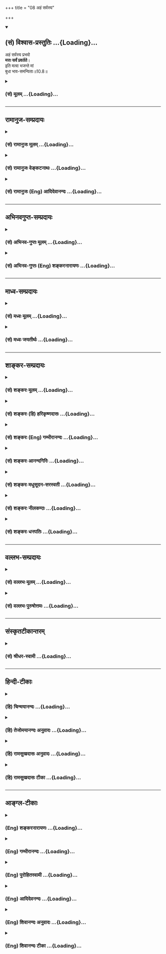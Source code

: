 +++
title = "08 अहं सर्वस्य"

+++
<div class="js_include" newlevelforh1="2" title="(सं) विश्वास-प्रस्तुतिः" unfilled url="/mahAbhAratam/shlokashaH/06-bhIShma-parva/03-bhagavad-gItA-parva/saMskRtam/vishvAsa-prastutiH/10_vibhUti-vistAra-yoga/08_ahaM_sarvasya.md">
<details open><summary><h2>(सं) विश्वास-प्रस्तुतिः ...{Loading}...</h2></summary>

अहं सर्वस्य प्रभवो  
**मत्तः सर्वं प्रवर्तते**।  
इति मत्वा भजन्ते मां  
बुधा भाव-समन्विताः॥10.8॥
</details>
</div>
<div class="js_include collapsed" newlevelforh1="3" title="(सं) मूलम्" unfilled url="/mahAbhAratam/shlokashaH/06-bhIShma-parva/03-bhagavad-gItA-parva/saMskRtam/mUlam/10_vibhUti-vistAra-yoga/08_ahaM_sarvasya.md">
<details><summary><h3>(सं) मूलम् ...{Loading}...</h3></summary>

अहं सर्वस्य प्रभवो मत्तः सर्वं प्रवर्तते।  
इति मत्वा भजन्ते मां बुधा भावसमन्विताः।।10.8।।
</details>
</div>


_________________
## रामानुज-सम्प्रदायः
<div class="js_include collapsed" newlevelforh1="3" title="(सं) रामानुजः मूलम्" unfilled url="/mahAbhAratam/shlokashaH/06-bhIShma-parva/03-bhagavad-gItA-parva/saMskRtam/rAmAnujaH/mUlam/10_vibhUti-vistAra-yoga/08_ahaM_sarvasya.md">
<details><summary><h3>(सं) रामानुजः मूलम् ...{Loading}...</h3></summary>

।।10.8।।**अहं सर्वस्य** विचित्रचिदचित्प्रपञ्चस्य **प्रभवः**
उत्पत्तिकारणम् **सर्वं मत्त** एव **प्रवर्तते** **इति** इदं मम स्वाभाविकं
निरङ्कुशैश्वर्यं सौशील्यसौन्दर्यवात्सल्यादिकल्याणगुणगणयोगं च **मत्वा**
बुधाः ज्ञानिनो **भावसमन्विताः मां** सर्वकल्याणगुणान्वितं **भजन्ते।**
भावो मनोवृत्तिविशेषः; मयि स्पृहयालवो मां भजन्त इत्यर्थः। कथम् --

</details>
</div>
<div class="js_include collapsed" newlevelforh1="3" title="(सं) रामानुजः वेङ्कटनाथः" unfilled url="/mahAbhAratam/shlokashaH/06-bhIShma-parva/03-bhagavad-gItA-parva/saMskRtam/rAmAnujaH/venkaTanAthaH/10_vibhUti-vistAra-yoga/08_ahaM_sarvasya.md">
<details><summary><h3>(सं) रामानुजः वेङ्कटनाथः ...{Loading}...</h3></summary>

  
  
।।10.8।। उक्तार्थस्यानन्तरमुदाहरणप्रदर्शनमुखेन प्रपञ्चनं क्रियत
इत्यभिप्रायेणाह -- विभूतिज्ञानेति। तदेव हि ज्ञानं भक्तिरूपेण परिणमत
इत्यभिप्रायेण विभूतिज्ञानविपाकरूपत्वोक्तिः।
असङ्कोचात्कार्यभूतब्रह्मादिसमस्तगोचरः सर्वशब्द
इत्यभिप्रायेणविचित्रेत्यादिकमुक्तम्।
प्रभवशब्दस्यात्रोत्पत्तिक्रियादिमात्रपरत्वव्युदासायाह --
उत्पत्तिकारणमिति। अत्र वक्ष्यमाणप्रकारेण सृष्ट्युपयुक्तकल्याणगुणयोगोऽपि
गर्भितः। ब्रह्मादेरपि स्वप्रवृत्तिसामर्थ्यं मदधीनमितिमत्तः सर्वम्
इत्यनेन विवक्षितमित्यभिप्रायेणाहसर्वं मत्त एवेति।
पूर्वोक्तविभूत्याद्यनुवादरूपतां दर्शयतिइतीदमित्यादिना।
स्वाभाविकनिरंकुशशब्दाभ्यां अर्वाचीनेश्वरव्यवच्छेदाय
श्रुतिसिद्धाहेतुसाध्यत्वानवधिकत्वोक्तिः।
वक्तृरूपावतारसौलभ्यपरास्मच्छब्दाभिप्रेतंमां भजन्ते
इत्युच्यमानभजनस्यात्यन्तोपयुक्तं योगशब्दार्थमाह
--,सौशील्येत्यादिना। सौशील्यवात्सल्येति दिव्यात्मगुणवर्गस्य
प्रदर्शनार्थम्;सौन्दर्येत्याकर्षकतमदिव्यमङ्गलविग्रहगुणवर्गस्य।
बुधशब्देनात्र प्रकृतज्ञानविशेषवन्तः प्रागुक्ता महात्मानो विवक्षिता
इत्यभिप्रायेणज्ञानिन इत्युक्तम्। मत्वा भावसमन्विता इत्यन्वयः।
एवंविधज्ञानस्य भक्तिसाधनत्वे तात्पर्यात्। माम् इत्यनेनात्र
भजनदशानुसन्धेयगुणगणविशिष्टस्वरूपं
विवक्षितमित्यभिप्रायेणोक्तंसर्वकल्याणगुणान्वितमिति। अनेकार्थस्य
भावशब्दस्य प्रकृतानुगुणमर्थमाह -- भावो मनोवृत्तिविशेष इति। तमेव विशेषं
विशदयति -- मयि स्पृहयालव इति।  
  

</details>
</div>
<div class="js_include collapsed" newlevelforh1="3" title="(सं) रामानुजः (Eng) आदिदेवानन्दः" unfilled url="/mahAbhAratam/shlokashaH/06-bhIShma-parva/03-bhagavad-gItA-parva/saMskRtam/rAmAnujaH/english/AdidevAnandaH/10_vibhUti-vistAra-yoga/08_ahaM_sarvasya.md">
<details><summary><h3>(सं) रामानुजः (Eng) आदिदेवानन्दः ...{Loading}...</h3></summary>

10.8 I am the 'origin', namely, the cause of originating everything in this universe consisting of wonderful sentient and non-sentient beings.
From Me proceed everything. Thinking thus of My sovereignty, natural and unhindered, and knowing Me as endowed with a multitude of auspicious attributes like condescension, beauty, parental affection etc., the wise or the men of knowledge worship Me with devotion endowed as I am with all auspicious attributes. 'Bhava' is a particular disposition, here a loving disposition, of the mind. The meaning is that they worship Me with intense yearning of the heart. How;

</details>
</div>


_________________
## अभिनवगुप्त-सम्प्रदायः
<div class="js_include collapsed" newlevelforh1="3" title="(सं) अभिनव-गुप्तः मूलम्" unfilled url="/mahAbhAratam/shlokashaH/06-bhIShma-parva/03-bhagavad-gItA-parva/saMskRtam/abhinava-guptaH/mUlam/10_vibhUti-vistAra-yoga/08_ahaM_sarvasya.md">
<details><summary><h3>(सं) अभिनव-गुप्तः मूलम् ...{Loading}...</h3></summary>

।।10.6 -- 10.11।। महर्षय इत्यादि भास्वता इत्यन्तम्। परस्परबोधनया
अन्योन्यबोधस्फारसंक्रमणात् सर्व एव हि प्रमातारः एक ईश्वर इति
विततव्याप्त्या +++(S;;N वितत्य व्याप्त्या)+++ सुखेनैव
सर्वशक्तिकसर्वगतस्वात्मरूपताधिगमेन +++(S -- ताधिशयनेन अधिगमेन)+++
माहेश्वर्यमेषामिति भावः +++(After इति भावः ;N add तेषां सततयुक्तानाम्
इत्यतः प्रभृति अध्यायान्ता टीका उट्टङ्किता युगपद्धि वेद्या। तेषामेव अनु
च अर्जुनप्रश्नपद्यानि षट् उल्लिखति। श्रीभगवान् अथवा बहुना इति पर्यन्तानि
पद्यानि 23,वक्ति।। These sentences are obviously of some copyist. It is
to be noted however that the Mss. generally contain seven (not six)+++
verses of Arjuna and then 24 +++(not 23)+++ verses of the hagavan) ।

</details>
</div>
<div class="js_include collapsed" newlevelforh1="3" title="(सं) अभिनव-गुप्तः (Eng) शङ्करनारायणः" unfilled url="/mahAbhAratam/shlokashaH/06-bhIShma-parva/03-bhagavad-gItA-parva/saMskRtam/abhinava-guptaH/english/shankaranArAyaNaH/10_vibhUti-vistAra-yoga/08_ahaM_sarvasya.md">
<details><summary><h3>(सं) अभिनव-गुप्तः (Eng) शङ्करनारायणः ...{Loading}...</h3></summary>

10.8 See Comment under 10.11

</details>
</div>


_________________
## माध्व-सम्प्रदायः
<div class="js_include collapsed" newlevelforh1="3" title="(सं) मध्वः मूलम्" unfilled url="/mahAbhAratam/shlokashaH/06-bhIShma-parva/03-bhagavad-gItA-parva/saMskRtam/madhvaH/mUlam/10_vibhUti-vistAra-yoga/08_ahaM_sarvasya.md">
<details><summary><h3>(सं) मध्वः मूलम् ...{Loading}...</h3></summary>

।।10.8 -- 10.10।। सन्ति च भजन्तः केचिदित्याह -- अहमित्यादिना।

</details>
</div>
<div class="js_include collapsed" newlevelforh1="3" title="(सं) मध्वः जयतीर्थः" unfilled url="/mahAbhAratam/shlokashaH/06-bhIShma-parva/03-bhagavad-gItA-parva/saMskRtam/madhvaH/jayatIrthaH/10_vibhUti-vistAra-yoga/08_ahaM_sarvasya.md">
<details><summary><h3>(सं) मध्वः जयतीर्थः ...{Loading}...</h3></summary>

।।10.8 -- 10.10।। ननुएतां विभूतिम् \[10।7\] इति परिज्ञातुः फलमुक्तं
तत्किमर्थं पुनरुच्यते इत्यतस्तात्पर्यान्तरमाह -- **सन्ति** **चे**ति।
उक्तफले विश्वासजननार्थमिति शेषः।

</details>
</div>


_________________
## शाङ्कर-सम्प्रदायः
<div class="js_include collapsed" newlevelforh1="3" title="(सं) शङ्करः मूलम्" unfilled url="/mahAbhAratam/shlokashaH/06-bhIShma-parva/03-bhagavad-gItA-parva/saMskRtam/shankaraH/mUlam/10_vibhUti-vistAra-yoga/08_ahaM_sarvasya.md">
<details><summary><h3>(सं) शङ्करः मूलम् ...{Loading}...</h3></summary>

।।10.8।। --,**अहं** परं ब्रह्म वासुदेवाख्यं **सर्वस्य** जगतः **प्रभवः**
उत्पत्तिः। **मत्तः** एव स्थितिनाशक्रियाफलोपभोगलक्षणं विक्रियारूपं
**सर्वं** जगत् **प्रवर्तते। इति** एवं **मत्वा भजन्ते** सेवन्ते **मां
बुधाः** अवगतपरमार्थतत्त्वाः; **भावसमन्विताः** भावः भावना
परमार्थतत्त्वाभिनिवेशः तेन समन्विताः संयुक्ताः इत्यर्थः।। किञ्च --,

</details>
</div>
<div class="js_include collapsed" newlevelforh1="3" title="(सं) शङ्करः (हि) हरिकृष्णदासः" unfilled url="/mahAbhAratam/shlokashaH/06-bhIShma-parva/03-bhagavad-gItA-parva/saMskRtam/shankaraH/hindI/harikRShNadAsaH/10_vibhUti-vistAra-yoga/08_ahaM_sarvasya.md">
<details><summary><h3>(सं) शङ्करः (हि) हरिकृष्णदासः ...{Loading}...</h3></summary>

।।10.8।। किस प्रकारके अविचल योगसे युक्त हो जाता है सो कहा जाता है --, मैं
वासुदेव नामक परब्रह्म समस्त जगत्की उत्पत्तिका कारण हूँ; और मुझसे ही यह
स्थिति; नाश; क्रिया और कर्मफलोपभोगरूप विकारमय सारा जगत् घुमाया जा रहा
है। इस अभिप्रायको ( अच्छी प्रकार ) समझकर भावसमन्वित -- परमार्थतत्त्वकी
धारणासे युक्त हुए; बुद्धिमान् -- तत्त्वज्ञानी पुरुष; मुझे भजते हैं
अर्थात् मेरा चिन्तन किया करते हैं।

</details>
</div>
<div class="js_include collapsed" newlevelforh1="3" title="(सं) शङ्करः (Eng) गम्भीरानन्दः" unfilled url="/mahAbhAratam/shlokashaH/06-bhIShma-parva/03-bhagavad-gItA-parva/saMskRtam/shankaraH/english/gambhIrAnandaH/10_vibhUti-vistAra-yoga/08_ahaM_sarvasya.md">
<details><summary><h3>(सं) शङ्करः (Eng) गम्भीरानन्दः ...{Loading}...</h3></summary>

10.8 Aham, I, the supreme Brahman called Vasudeva; am the prabhavah,
origin; sarvasya, of all, of the whole world; sarvam, everything, the
whole world of changes, consisting of continuance, destruction, action
and enjoyment of the fruits of action; pravartate, moves on; mattah,
owing to Me alone. Matva, realizing; iti, thus; the budhah, wise ones,
the knowers of the supreme Reality; bhava-samanvitah, filled with
fervour-bhava is the same as bhavana, meaning ardent longing for the
supreme Reality; filled (samanvitah) with that, i.e. imbued with that;
bhajante, adore; mam, Me. Besides,

</details>
</div>
<div class="js_include collapsed" newlevelforh1="3" title="(सं) शङ्करः आनन्दगिरिः" unfilled url="/mahAbhAratam/shlokashaH/06-bhIShma-parva/03-bhagavad-gItA-parva/saMskRtam/shankaraH/AnandagiriH/10_vibhUti-vistAra-yoga/08_ahaM_sarvasya.md">
<details><summary><h3>(सं) शङ्करः आनन्दगिरिः ...{Loading}...</h3></summary>

।।10.8।। कथं तावकविभूत्यैश्वर्यज्ञानमुक्तयोगस्य हेतुरिति मत्वा पृच्छति --
**कीदृशेनेति।** उक्तज्ञानमाहात्म्यात्प्रतिष्ठिता भगवन्निष्ठा
सिद्ध्यतीत्याह -- **उच्यत इति।** प्रभवत्यस्मादिति प्रभवः सर्वप्रकृतिः
सर्वात्मेत्याह -- **उत्पत्तिरिति।** सर्वज्ञात्सर्वेश्वरान्मत्तो
निमित्तात्सस्थितिनाशादि भवति मया चान्तर्यामिणा प्रेर्यमाणं सर्वं यथास्वं
मर्यादामनतिक्रम्य चेष्टते तदाह -- **मत्त इति।** इत्थं मम सर्वात्मत्वं
सर्वप्रकृतित्वं सर्वेश्वरत्वं सर्वज्ञत्वं च महिमानं ज्ञात्वा मय्येव
निष्ठावन्तो भवन्तीत्याह -- **इत्येवमिति।** संसारासारताज्ञानवतां
भगवद्भजनेऽधिकारं द्योतयति -- **अवगतेति।** परमार्थतत्त्वे पूर्वोक्तरीत्या
ज्ञाते प्रेमादरावभिनिवेशाख्यौ भवतस्तेन संयुक्तत्वं च भगवद्भजने भवति
हेतुरित्याह -- **भावेति।**

</details>
</div>
<div class="js_include collapsed" newlevelforh1="3" title="(सं) शङ्करः मधुसूदन-सरस्वती" unfilled url="/mahAbhAratam/shlokashaH/06-bhIShma-parva/03-bhagavad-gItA-parva/saMskRtam/shankaraH/madhusUdana-sarasvatI/10_vibhUti-vistAra-yoga/08_ahaM_sarvasya.md">
<details><summary><h3>(सं) शङ्करः मधुसूदन-सरस्वती ...{Loading}...</h3></summary>

।।10.8।। यादृशेन विभूतियोगयोर्ज्ञानेनाविकम्पयोगप्राप्तिस्तद्दर्शयति
चतुर्भिः -- अहं परं ब्रह्म वासुदेवाख्यं सर्वस्य जगतः प्रभव
उत्पत्तिकारणमुपादानां निमित्तं च। स्थितिनाशादि च सर्वं मत्त एव प्रवर्तते
भवति। मयैवान्तर्यामिणा सर्वज्ञेन सर्वशक्तिना प्रेर्यमाणं
स्वस्वमर्यादामनतिक्रम्य सर्वं जगत्प्रवर्तते चेष्टत इति वा। इत्येवं मत्वा
बुधा विवेकेनावगततत्त्वाभावेन परमार्थतत्त्वग्रहणरूपेण प्रेम्णा समन्विताः
सन्तो मां भजन्ते।

</details>
</div>
<div class="js_include collapsed" newlevelforh1="3" title="(सं) शङ्करः नीलकण्ठः" unfilled url="/mahAbhAratam/shlokashaH/06-bhIShma-parva/03-bhagavad-gItA-parva/saMskRtam/shankaraH/nIlakaNThaH/10_vibhUti-vistAra-yoga/08_ahaM_sarvasya.md">
<details><summary><h3>(सं) शङ्करः नीलकण्ठः ...{Loading}...</h3></summary>

।।10.8।। उपासनास्वरूपमाह द्वाभ्याम् -- **अहमिति।** बुधा मां
प्रत्यगात्मानमिति मत्वा भजन्ते। इति कथम्। अहमेव सर्वस्य जगतः प्रभव
उत्पत्तिः। मत्तो मदनुग्रहं प्राप्यैव सर्वं बुद्ध्यादिकं स्वस्वकार्याय
प्रवर्तते। अहमेव,जगतः कर्तान्तर्यामी चेत्यहंग्रहेणात्मानमुपासीतेति भावः।
भावसमन्विताः भावनायुक्ताः एतच्चोत्तरार्थम्।

</details>
</div>
<div class="js_include collapsed" newlevelforh1="3" title="(सं) शङ्करः धनपतिः" unfilled url="/mahAbhAratam/shlokashaH/06-bhIShma-parva/03-bhagavad-gItA-parva/saMskRtam/shankaraH/dhanapatiH/10_vibhUti-vistAra-yoga/08_ahaM_sarvasya.md">
<details><summary><h3>(सं) शङ्करः धनपतिः ...{Loading}...</h3></summary>

।।10.8।। ननु कथं
तावकविभूतियोगज्ञानेनाविकम्पयोगप्राप्तिस्तवोपासनायास्तत्प्राप्तिसाधनत्वादित्याशङ्क्य
विभूतियोगज्ञानमहिम्ना प्राप्त्या मदुपादनया मद्गतेनाविकम्पयोगेन युज्यते
इत्याह -- अहमिति चतुर्भिः। अहं परमात्मा वासुदेवाभिधः सर्वस्य
ब्रह्मादिस्थावरान्तस्य प्रभवः प्रभवत्यस्मादिति प्रभवः
प्रकृतिरभिन्ननिमित्तोपादानं मत्त एव सर्वज्ञानत्सर्वेश्वरात्सर्वं
स्थितिनाशक्रियाफलोपभोगलक्षणं जगत्प्रवर्तते इति मत्वा वासुदेवएव सर्वात्मा
सर्वेश्वरः सर्वज्ञः सर्वोपादानं सर्वनियन्ता भजनीय इत श्रुत्वा मननेन
निशित्य भजन्ते सेवन्ते। के ते इत्यत आह -- बुधा अवगतसंसारतत्त्वाः।
संसारासारज्ञानवतामेव भगवद्भजनेऽधिकार इति भावः। भावो भावना अयमेव
भगवान्वासुदेवः परमार्थतत्त्वं इत्यभिनिवेशस्तेन सम्यक् युक्ताः।

</details>
</div>


_________________
## वल्लभ-सम्प्रदायः
<div class="js_include collapsed" newlevelforh1="3" title="(सं) वल्लभः मूलम्" unfilled url="/mahAbhAratam/shlokashaH/06-bhIShma-parva/03-bhagavad-gItA-parva/saMskRtam/vallabhaH/mUlam/10_vibhUti-vistAra-yoga/08_ahaM_sarvasya.md">
<details><summary><h3>(सं) वल्लभः मूलम् ...{Loading}...</h3></summary>

।।10.8 -- 10.10।। विभूतियोगज्ञानविपाकरूपभक्तिविवृद्धिं दर्शयति चतुर्भिः
पुमर्थरूपैः अहमित्यादिभिः -- अहं सर्वस्य प्रभव इत्यादि।
विश्वोत्पादकत्वप्रवर्त्तकत्वरूपस्वयोगविभूतिस्वरूपाविष्करणं इत्येवं मम
योगं विभूतिं च भगवन्मार्गीयाचार्योपदेशद्वारा मयि भावो भक्तिस्तया
समन्विता मां सेवन्ते बुधाः। एते च माहात्म्यज्ञानपूर्वकभक्तिमन्तो
भगवत्सेवकाः स्वरूपतो निर्दिश्यन्ते भगवन्मार्गीया उद्धवादय इव। मच्चित्ता
इति मदर्पितान्तःकरणाः। मद्गतप्राणा इति -- प्राणशब्द इन्द्रियप्राणवाचक
इति मदर्पितेन्द्रियप्राणाः मयि सततं युक्ता देहेनेति; समर्पितदेहाः आत्मना
वा भगवति सततं युक्ताः अयमेव ब्रह्मसम्बन्धः भगवते कृष्णाय
दारागारपुत्राप्त -- इतिवाक्यात्आत्मना सह तत्तदीहापराणि
देहेन्द्रियप्राणान्तःकरणानि तद्धर्मांश्च समर्पयित्वा स्वयं दासभूता
नित्यं भगवन्तं भजन्ते सेवामार्गप्रकारेण सेवन्ते; न पूजाडम्बरेणेति;
सेवायां स्थितिस्तेषामुक्तासेवायां वा कथायां वा इति भक्तिवर्द्धिन्यां
कथायां च स्थितिमाह -- परस्परं बोधयन्तः कथयन्तश्च मां इति। तदपि नित्यं; न
तु नैमित्तिकम्। तथैव च तुष्यन्ति मनउत्सवादिषु च रमन्ति अनुकरणेन वा
क्रीडन्ति तथाभूतानां तेषां प्रीतिपूर्वकं
पुष्टिमर्यादानुकूलापरानुरक्तिरीश्वरे सर्वात्मना प्रीतिस्तत्पूर्वकं भजतां
सेवतां -- अनेनचेतस्तत्प्रवणं सेवा इति मानसीस्वरूपमुक्तं -- तेषामेव
बुद्धियोगं विपाकदशामापन्नं ददामि येन ते मां पुरुषोत्तमं उप समीप एव
प्राप्ता भवन्ति। इत्थं तेषां निर्गुणमुक्तिर्भावितया सूचिता।

</details>
</div>
<div class="js_include collapsed" newlevelforh1="3" title="(सं) वल्लभः पुरुषोत्तमः" unfilled url="/mahAbhAratam/shlokashaH/06-bhIShma-parva/03-bhagavad-gItA-parva/saMskRtam/vallabhaH/puruShottamaH/10_vibhUti-vistAra-yoga/08_ahaM_sarvasya.md">
<details><summary><h3>(सं) वल्लभः पुरुषोत्तमः ...{Loading}...</h3></summary>

  
  
।।10.8।। एवं ज्ञानिनो भक्तियुक्तत्वं विशदयति -- अहमिति चतुर्भिः। अहं
सर्वस्य जगतः प्रभव उत्पत्तिस्थानं; सर्वं जगत् मत्तःबुद्धिर्ज्ञानं
\[10।4\] इत्यादिरीत्या भृग्वाद्युक्तधर्मादिरीत्या च प्रवर्तते;
मत्क्रीडार्थकभावयुक्तं भवतीत्यर्थः। भावंसमन्विताः मत्सेवनैकप्रयत्नवन्तः
सन्तो बुधाः पण्डिता विवेकिनः; इति अमुना प्रकारेण क्रीडात्मकतया
प्रकटीभूतरूपं मां भजन्ते सेवन्ते।  
  

</details>
</div>


_________________
## संस्कृतटीकान्तरम्
<div class="js_include collapsed" newlevelforh1="3" title="(सं) श्रीधर-स्वामी" unfilled url="/mahAbhAratam/shlokashaH/06-bhIShma-parva/03-bhagavad-gItA-parva/saMskRtam/shrIdhara-svAmI/10_vibhUti-vistAra-yoga/08_ahaM_sarvasya.md">
<details><summary><h3>(सं) श्रीधर-स्वामी ...{Loading}...</h3></summary>

।।10.8।। यथा च विभूतियोगयोर्ज्ञानेन सम्यग्ज्ञानावाप्तिस्तद्दर्शयति **--
अहमित्यादिचतुर्भिः।** अहं सर्वस्य जगतः प्रभवो
भृग्वादिरूपविभूतिद्वारेणोत्पत्तिहेतुः। मत्त एव चास्य
सर्वस्यबुद्धिर्ज्ञानमसंमोहः इत्यादि सर्वं प्रवर्तत इति; एवं मत्वाऽवबुध्य
बुधा विवेकिनो भावसमन्विताः प्रीतियुक्ता मां भजन्ते।

</details>
</div>


_________________
## हिन्दी-टीकाः
<div class="js_include collapsed" newlevelforh1="3" title="(हि) चिन्मयानन्दः" unfilled url="/mahAbhAratam/shlokashaH/06-bhIShma-parva/03-bhagavad-gItA-parva/hindI/chinmayAnandaH/10_vibhUti-vistAra-yoga/08_ahaM_sarvasya.md">
<details><summary><h3>(हि) चिन्मयानन्दः ...{Loading}...</h3></summary>

।।10.8।। व्यष्टि और समष्टि में जो भेद है वह उन उपाधियों के कारण है;
जिनके माध्यम से एक ही सनातन; परिपूर्ण सत्य प्रकट होता है। इन दो उपाधियों
के कारण ब्रह्म को ही क्रमश जीव और ईश्वर भाव प्राप्त होते हैं जैसे एक ही
विद्युत् शक्ति बल्ब और हीटर में क्रमश प्रकाश और ताप के रूप में व्यक्त
होती है। स्वयं विद्युत् में न प्रकाश है और न उष्णता। इसी प्रकार स्वयं
परमात्मा में न ईश्वर भाव है और न जीव भाव। जो पुरुष इसे तत्त्वत जानता है
वह अविकम्प योग के द्वारा ब्रह्मनिष्ठता को प्राप्त होता है। एक कुम्भकार
कुम्भ बनाने के लिए सर्वप्रथम घट के निर्माण के उपयुक्त लचीली मिट्टी तैयार
करता है। तत्पश्चात् उस मिट्टी के गोले को चक्र पर रखकर घटाकृति में
परिवर्तित करता है। तीसरी अवस्था में घट को सुखाकर उसे चमकीला किया जाता है
और चौथी अवस्था में उस तैयार घट को पकाकर उस पर रंग लगाया जाता है। घट
निर्माण की इस क्रिया में मिट्टी निश्चय ही कह सकती है कि वह घट का प्रभव
स्थान है। चार अवस्थाओं में घट का जो विकास होता है; उसका भी अधिष्ठान
मिट्टी ही थी; न कि अन्य कोई वस्तु। यह बात सर्वकालीन घटों के सम्बन्ध में
सत्य है। किसी भी घट की उत्पत्ति; वृद्धि और विकास उसके उपादान कारणभूत
मिट्टी के बिना नहीं हो सकता। इसी प्रकार एक ही चैतन्यस्वरूप परमात्मा;
ईश्वर और जीव के रूप में प्रतीत होता है। जिस पुरुष ने विवेक के द्वारा
व्यष्टि और समष्टि के इस सूक्ष्म भेद को समझ लिया है; वही पुरुष अपने मन को
बाह्य जगत् से निवृत्त करके इन दोनों के अधिष्ठान स्वरूप आत्मा में स्थिर
कर सकता है। मन के इस भाव को ही यहाँ इस अर्थपूर्ण शब्द भावसमन्विता के
द्वारा दर्शाया गया है। प्रेम या भक्ति का मापदण्ड है पुरुष की अपनी प्रिय
वस्तु के साथ तादात्म्य करने की क्षमता। संक्षेपत; प्रेम की परिपूर्णता इस
तादात्म्य की पूर्णता में है। जब एक भक्त स्वयं यह अनुभव कर लेता है कि एक
परमात्मा ही समष्टि और व्यष्टि की अन्तकरण की उपाधियों के माध्यम से मानो
ईश्वर और जीव बन गया है; तब वह पराभक्ति को प्राप्त भक्त कहा जाता है। जिस
भक्ति के विषय में पूर्व श्लोक में केवल एक संकेत ही किया गया था; उसी को
यहाँ क्रमबद्ध करके एक साधना का रूप दिया गया है; जिसके अभ्यास से
उपर्युक्त ज्ञान प्रत्येक साधक का अपना निजी और घनिष्ट अनुभव बन सकता है।

</details>
</div>
<div class="js_include collapsed" newlevelforh1="3" title="(हि) तेजोमयानन्दः अनुवादः" unfilled url="/mahAbhAratam/shlokashaH/06-bhIShma-parva/03-bhagavad-gItA-parva/hindI/tejomayAnandaH/anuvAdaH/10_vibhUti-vistAra-yoga/08_ahaM_sarvasya.md">
<details><summary><h3>(हि) तेजोमयानन्दः अनुवादः ...{Loading}...</h3></summary>

।।10.8।। मैं ही सबका प्रभव स्थान हूँ; मुझसे ही सब (जगत्) विकास को
प्राप्त होता है, इस प्रकार जानकर बुधजन भक्ति भाव से युक्त होकर मुझे ही
भजते हैं।।

</details>
</div>
<div class="js_include collapsed" newlevelforh1="3" title="(हि) रामसुखदासः अनुवादः" unfilled url="/mahAbhAratam/shlokashaH/06-bhIShma-parva/03-bhagavad-gItA-parva/hindI/rAmasukhadAsaH/anuvAdaH/10_vibhUti-vistAra-yoga/08_ahaM_sarvasya.md">
<details><summary><h3>(हि) रामसुखदासः अनुवादः ...{Loading}...</h3></summary>

।।10.8।। मैं संसारमात्रका प्रभव (मूलकारण) हूँ, और मुझसे ही सारा संसार
प्रवृत्त हो रहा है अर्थात् चेष्टा कर रहा है -- ऐसा मेरेको मानकर मेरेमें
ही श्रद्धा-प्रेम रखते हुए बुद्धिमान् भक्त मेरा ही भजन करते हैं -- सब
प्रकारसे मेरे ही शरण होते हैं।

</details>
</div>
<div class="js_include collapsed" newlevelforh1="3" title="(हि) रामसुखदासः टीका" unfilled url="/mahAbhAratam/shlokashaH/06-bhIShma-parva/03-bhagavad-gItA-parva/hindI/rAmasukhadAsaH/TIkA/10_vibhUti-vistAra-yoga/08_ahaM_sarvasya.md">
<details><summary><h3>(हि) रामसुखदासः टीका ...{Loading}...</h3></summary>

।।10.8।।***व्याख्या --***\[पूर्व श्लोककी बात ही इस श्लोकमें कही गयी है।
**'अहं सर्वस्य प्रभवः'** में **'सर्वस्य'** भगवान्की विभूति है अर्थात्
देखने, सुनने, समझनेमें जो कुछ आ रहा है, वह सब-की-सब भगवान्की विभूति ही
है। **'मत्तः सर्वं प्रवर्तते'** में **'मत्तः'** भगवान्का योग (प्रभाव)
है, जिससे सभी विभूतियाँ प्रकट होती हैं। सातवें, आठवें और नवें अध्यायमें
जो कुछ कहा गया है, वह सबकासब इस श्लोकके पूर्वार्धमें आ गया है। \]  
  
**'अहं सर्वस्य प्रभवः' --** मानस, नादज, बिन्दुज, उद्भिज्ज, जरायुज,
अण्डज, स्वेदज अर्थात् जड-चेतन, स्थावर-जङ्गम यावन्मात्र जितने प्राणी होते
हैं, उन सबकी उत्पत्तिके मूलमें परमपिता परमेश्वरके रूपमें मैं ही हूँ
**(टिप्पणी प₀ 543)**।

</details>
</div>


_________________
## आङ्ग्ल-टीकाः
<div class="js_include collapsed" newlevelforh1="3" title="(Eng) शङ्करनारायणः" unfilled url="/mahAbhAratam/shlokashaH/06-bhIShma-parva/03-bhagavad-gItA-parva/english/shankaranArAyaNaH/10_vibhUti-vistAra-yoga/08_ahaM_sarvasya.md">
<details><summary><h3>(Eng) शङ्करनारायणः ...{Loading}...</h3></summary>

10.8. 'He is the source of all and from Him all comes forth' - Thus viewing, the wise men revere Me with devotion.

</details>
</div>
<div class="js_include collapsed" newlevelforh1="3" title="(Eng) गम्भीरानन्दः" unfilled url="/mahAbhAratam/shlokashaH/06-bhIShma-parva/03-bhagavad-gItA-parva/english/gambhIrAnandaH/10_vibhUti-vistAra-yoga/08_ahaM_sarvasya.md">
<details><summary><h3>(Eng) गम्भीरानन्दः ...{Loading}...</h3></summary>

10.8 I am the origin of all; everything moves on owing to Me. Realizing thus, the wise ones, filled with fervour, adore Me.

</details>
</div>
<div class="js_include collapsed" newlevelforh1="3" title="(Eng) पुरोहितस्वामी" unfilled url="/mahAbhAratam/shlokashaH/06-bhIShma-parva/03-bhagavad-gItA-parva/english/purohitasvAmI/10_vibhUti-vistAra-yoga/08_ahaM_sarvasya.md">
<details><summary><h3>(Eng) पुरोहितस्वामी ...{Loading}...</h3></summary>

10.8 I am the source of all; from Me everything flows. Therefore the wise worship Me with unchanging devotion.

</details>
</div>
<div class="js_include collapsed" newlevelforh1="3" title="(Eng) आदिदेवनन्दः" unfilled url="/mahAbhAratam/shlokashaH/06-bhIShma-parva/03-bhagavad-gItA-parva/english/AdidevanandaH/10_vibhUti-vistAra-yoga/08_ahaM_sarvasya.md">
<details><summary><h3>(Eng) आदिदेवनन्दः ...{Loading}...</h3></summary>

10.8 I am the origin of all; from Me proceed everything thinking thus the wise worship Me with all devotion (Bhava).

</details>
</div>
<div class="js_include collapsed" newlevelforh1="3" title="(Eng) शिवानन्दः अनुवादः" unfilled url="/mahAbhAratam/shlokashaH/06-bhIShma-parva/03-bhagavad-gItA-parva/english/shivAnandaH/anuvAdaH/10_vibhUti-vistAra-yoga/08_ahaM_sarvasya.md">
<details><summary><h3>(Eng) शिवानन्दः अनुवादः ...{Loading}...</h3></summary>

10.8 I am the source of all; from Me everything evolves; understanding thus, the wise, endowed with meditation, worship Me.

</details>
</div>
<div class="js_include collapsed" newlevelforh1="3" title="(Eng) शिवानन्दः टीका" unfilled url="/mahAbhAratam/shlokashaH/06-bhIShma-parva/03-bhagavad-gItA-parva/english/shivAnandaH/TIkA/10_vibhUti-vistAra-yoga/08_ahaM_sarvasya.md">
<details><summary><h3>(Eng) शिवानन्दः टीका ...{Loading}...</h3></summary>

10.8 अहम् I; सर्वस्य of all; प्रभवः the source; मत्तः from Me; सर्वम्
everything; प्रवर्तते evolves; इति thus; मत्वा understanding; भजन्ते
worship; माम् Me; बुधाः the wise; भावसमन्विताः endowed with meditation.
Commentary Waves originate in water; depend on water and dissolve in water. The only support for the waves is water. Even so the only support for the whole world is the Lord. Realising this; feeling the omnipresence of the Lord; the wise worship Him with devotion and affection in all places. The Supreme is the same in all countries and at all times. He is the material and the efficient cause.As Mulaprakriti or Avyaktam the Lord is the source of all forms. The Lord is the primum mobile. He gazes at His Sakti (creative power) and the whole world evolves and the forms move. The worldly man who has neither sharp nor subtle intellect beholds the changing forms only through the fleshly eyes. He has no idea of the Indwelling Presence; the substratum; the allpervading intelligence or the blissful consciousness. He is allured by the passing forms. He fixes his hopes and joy on these transitory forms. He lives and exerts for them. He rejoices when he gets a wife and children. If these forms pass away he is drowned in sorrow. But the wise ones constantly dwell in the Supreme; the source and the life of all;
and enjoy the eternal bliss of the immortal; inner Self; their own nondual Atman; albeit all these forms around them change and pass away.
They are steadfast in Yoga. They are endowed with unshakable Yoga. They are enthroned in Yoga. They worship the Supreme in contemplation and enjoy the indescribable bliss of Nirvikalpa Samadhi.Para Brahman; known as Vaasudeva; is the source of the whole world. From Him alone evolves the whole world with all its changes; viz.; existence (Sthiti);
destruction (Nasa); action (Kriya); fruit (Phala) and enjoyment (Bhoga).
Understanding thus; the wise adore the Supreme Being and engage themselves in profound meditation on the Absolute. (Cf.IX.10)

</details>
</div>
